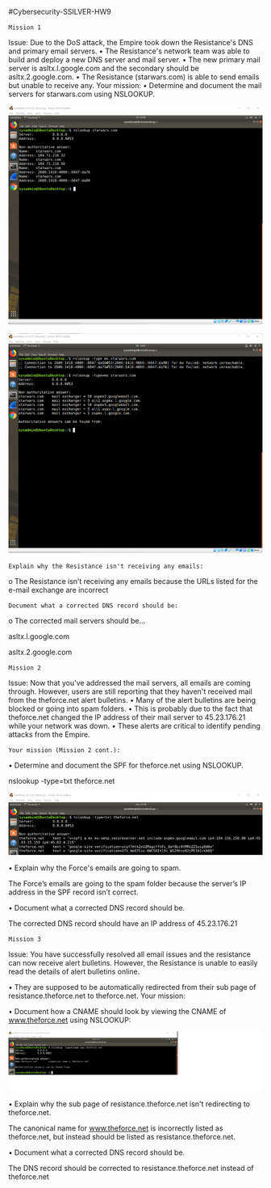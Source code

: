 #Cybersecurity-SSILVER-HW9

    Mission 1
Issue: Due to the DoS attack, the Empire took down the Resistance's DNS and primary email servers.
•	The Resistance's network team was able to build and deploy a new DNS server and mail server.
•	The new primary mail server is asltx.l.google.com and the secondary should be asltx.2.google.com.
•	The Resistance (starwars.com) is able to send emails but unable to receive any.
Your mission:
•	Determine and document the mail servers for starwars.com using NSLOOKUP.


![Star Wars](image/HW9-Mission1-StarWars.com.1.1.png)

![Current Email Servers](image/HW9-Mission1-Current-EMail-Servers.1.2.png)


    Explain why the Resistance isn't receiving any emails:
o	The Resistance isn’t receiving any emails because the URLs listed for the e-mail exchange are incorrect


    Document what a corrected DNS record should be:
o	The corrected mail servers should be...
  
  asltx.l.google.com 
  
  asltx.2.google.com

    Mission 2
Issue: Now that you've addressed the mail servers, all emails are coming through. However, users are still reporting that they haven't received mail from the theforce.net alert bulletins.
•	Many of the alert bulletins are being blocked or going into spam folders.
•	This is probably due to the fact that theforce.net changed the IP address of their mail server to 45.23.176.21 while your network was down.
•	These alerts are critical to identify pending attacks from the Empire.


    Your mission (Mission 2 cont.):
•	Determine and document the SPF for theforce.net using NSLOOKUP.

nslookup -type=txt theforce.net 

![the_force](image/HW9-Mission2-nslookup-theforce.net.png)


•	    Explain why the Force's emails are going to spam.

The Force’s emails are going to the spam folder because the server’s IP address in the SPF record isn’t correct.

•	    Document what a corrected DNS record should be.

The corrected DNS record should have an IP address of 45.23.176.21

    Mission 3
Issue: You have successfully resolved all email issues and the resistance can now receive alert bulletins. However, the Resistance is unable to easily read the details of alert bulletins online.

•	They are supposed to be automatically redirected from their sub page of resistance.theforce.net to theforce.net.
Your mission:

•	Document how a CNAME should look by viewing the CNAME of www.theforce.net using NSLOOKUP:

![cname](image/HW9-Mission3-cname.png)

•	Explain why the sub page of resistance.theforce.net isn't redirecting to theforce.net.

  The canonical name for www.theforce.net is incorrectly listed as theforce.net, but instead should be listed as resistance.theforce.net.

•	Document what a corrected DNS record should be.

  The DNS record should be corrected to resistance.theforce.net instead of theforce.net











